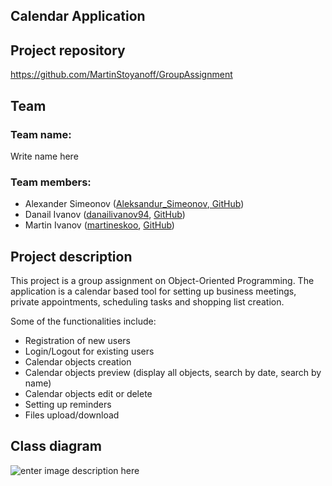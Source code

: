 ﻿## Calendar Application
## Project repository 
https://github.com/MartinStoyanoff/GroupAssignment
 
## Team

### Team name:
Write name here
### Team members:

- Alexander Simeonov ([Aleksandur_Simeonov](http://judge.telerikacademy.com/user/Aleksandur_Simeonov),[ GitHub](https://github.com/troqta))  
- Danail Ivanov ([danailivanov94](http://judge.telerikacademy.com/user/danailivanov94), [GitHub](https://github.com/danailivanov))
- Martin Ivanov ([martineskoo](http://judge.telerikacademy.com/user/martineskoo), [GitHub](https://github.com/MartinStoyanoff))

## Project description
This project is a group assignment on Object-Oriented Programming.
The application is a calendar based tool for setting up business meetings, private appointments, scheduling tasks and shopping list creation. 

Some of the functionalities include:

 - Registration of new users
 - Login/Logout for existing users
 - Calendar objects creation
 - Calendar objects preview (display all objects, search by date, search by name)
 - Calendar objects edit or delete
 - Setting up reminders
 - Files upload/download

## Class diagram
![enter image description here](https://files.slack.com/files-pri/T9VTWF50Q-FAHKLL1B2/classdiagram.png)
